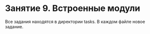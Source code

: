 # Занятие 9. Встроенные модули

Все задания находятся в директории tasks.
В каждом файле новое задание.
